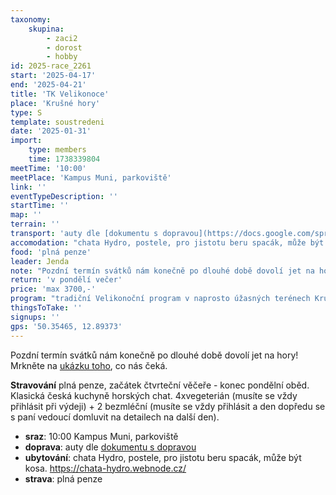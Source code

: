 ```yaml
---
taxonomy:
    skupina:
        - zaci2
        - dorost
        - hobby
id: 2025-race_2261
start: '2025-04-17'
end: '2025-04-21'
title: 'TK Velikonoce'
place: 'Krušné hory'
type: S
template: soustredeni
date: '2025-01-31'
import:
    type: members
    time: 1738339804
meetTime: '10:00'
meetPlace: 'Kampus Muni, parkoviště'
link: ''
eventTypeDescription: ''
startTime: ''
map: ''
terrain: ''
transport: 'auty dle [dokumentu s dopravou](https://docs.google.com/spreadsheets/d/1OyChcUg59JPuAr3IubGjbdMSiYmNgfAAOHx70COQE24/edit?gid=1195096347#gid=1195096347)'
accomodation: "chata Hydro, postele, pro jistotu beru spacák, může být kosa.\r\nhttps://chata-hydro.webnode.cz/"
food: 'plná penze'
leader: Jenda
note: "Pozdní termín svátků nám konečně po dlouhé době dovolí jet na hory! Mrkněte na [ukázku toho](https://play-map.com/event?id=960), co nás čeká.\r\n\r\n**Stravování** plná penze, začátek čtvrteční věčeře - konec pondělní oběd. Klasická česká kuchyně horských chat. 4xvegeterián (musíte se vždy přihlásit při výdeji) + 2 bezmléční (musíte se vždy přihlásit a den dopředu se s paní vedoucí domluvit na detailech na další den)."
return: 'v pondělí večer'
price: 'max 3700,-'
program: "tradiční Velikonoční program v naprosto úžasných terénech Krušných hor. Na mnoha místech si můžete připadat jako ve Švédsku!\r\n\r\n| Den |      |        typ tréninku C      |      typ tréninku D+      |      mapa      |      rychlost      |      parkování      |\r\n|-----|------|:--------------------------|--------------------------|-----------------|----------------|-----------|\r\n| čt  | dopo | - | - | - | - | - |\r\n|     | odpo | úvod | úvod | Eduard | volně | https://mapy.com/s/bomafegovo |\r\n| pá  | dopo | sudá-lichá                  | sudá-lichá                 | Oceán  | volně       | https://mapy.cz/s/rocovufume |\r\n|     | odpo |  úseky              | o-intervaly            | Oceán   | rychle        | https://mapy.cz/s/hobazomebo |\r\n| so  | dopo |  vrstevnicovka                      | vrstevnicovka                  | Vysoká jedle  | volně/středně         | https://mapy.cz/s/jesedunago |\r\n|     | odpo | mobilita/posilko                    | mobilita/posilko             | -               | -              | 16:30 na ubytování |\r\n| ne  | dopo | middle        | middle        | Oceán | rychle         | https://mapy.cz/s/hudajoraza |\r\n|     | odpo |  long | long | Oldříš          | volně | - |\r\n| po  | dopo |  štafety                  | štafety                  | Eduard     | rychle         | https://mapy.com/s/bomafegovo |\r\n|     | odpo |-                        | -                        | -               | -              |           |"
thingsToTake: ''
signups: ''
gps: '50.35465, 12.89373'
---
```


Pozdní termín svátků nám konečně po dlouhé době dovolí jet na hory! Mrkněte na [ukázku toho](https://play-map.com/event?id=960), co nás čeká.

**Stravování** plná penze, začátek čtvrteční věčeře - konec pondělní oběd. Klasická česká kuchyně horských chat. 4xvegeterián (musíte se vždy přihlásit při výdeji) + 2 bezmléční (musíte se vždy přihlásit a den dopředu se s paní vedoucí domluvit na detailech na další den).
* **sraz**: 10:00 Kampus Muni, parkoviště
* **doprava**: auty dle [dokumentu s dopravou](https://docs.google.com/spreadsheets/d/1OyChcUg59JPuAr3IubGjbdMSiYmNgfAAOHx70COQE24/edit?gid=1195096347#gid=1195096347)
* **ubytování**: chata Hydro, postele, pro jistotu beru spacák, může být kosa.
https://chata-hydro.webnode.cz/
* **strava**: plná penze
